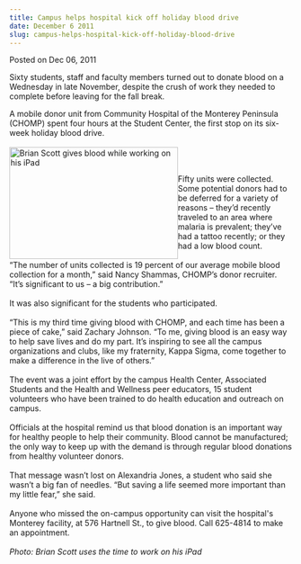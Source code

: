 ```yaml
---
title: Campus helps hospital kick off holiday blood drive
date: December 6 2011
slug: campus-helps-hospital-kick-off-holiday-blood-drive
---
```





<span class="date">Posted on Dec 06, 2011    </span>
<p>Sixty students, staff and faculty members turned out to donate
blood on a Wednesday in late November, despite the crush of work
they needed to complete before leaving for the fall break.</p>
<p>A mobile donor unit from Community Hospital of the Monterey
Peninsula (CHOMP) spent four hours at the Student Center, the first
stop on its six-week holiday blood drive.<br>
<br>
<img alt="Brian Scott gives blood while working on his iPad" src="http://news.csumb.edu/sites/default/files/65/attachments/news/images/blood_drive.jpg" style="float:left; width:300px; height:199px"/></br></br></p>
<p class="small">Fifty units were collected. Some potential donors
had to be deferred for a variety of reasons &#x2013; they&#x2019;d recently
traveled to an area where malaria is prevalent; they&#x2019;ve had a
tattoo recently; or they had a low blood count.<br>
<br>
&#x201C;The number of units collected is 19 percent of our average mobile
blood collection for a month,&#x201D; said Nancy Shammas, CHOMP&#x2019;s donor
recruiter. &#x201C;It&#x2019;s significant to us &#x2013; a big contribution.&#x201D;<br>
<br>
It was also significant for the students who participated.<br>
<br>
&#x201C;This is my third time giving blood with CHOMP, and each time has
been a piece of cake,&#x201D; said Zachary Johnson. &#x201C;To me, giving blood
is an easy way to help save lives and do my part. It&#x2019;s inspiring to
see all the campus organizations and clubs, like my fraternity,
Kappa Sigma, come together to make a difference in the live of
others.&#x201D;<br>
<br>
The event was a joint effort by the campus Health Center,
Associated Students and the Health and Wellness peer educators, 15
student volunteers who have been trained to do health education and
outreach on campus.<br>
<br>
Officials at the hospital remind us that blood donation is an
important way for healthy people to help their community. Blood
cannot be manufactured; the only way to keep up with the demand is
through regular blood donations from healthy volunteer
donors.<br>
<br>
That message wasn&#x2019;t lost on Alexandria Jones, a student who said
she wasn&#x2019;t a big fan of needles. &#x201C;But saving a life seemed more
important than my little fear,&#x201D; she said.<br>
<br>
Anyone who missed the on-campus opportunity can visit the
hospital&apos;s Monterey facility, at 576 Hartnell St., to give blood.
Call 625-4814 to make an appointment.<br>
<br>
<em>Photo: Brian Scott uses the time to work on his iPad</em><br>
&#xA0;</br></br></br></br></br></br></br></br></br></br></br></br></br></br></br></br></br></p>





